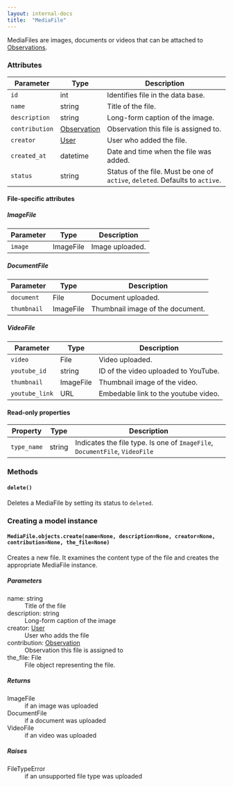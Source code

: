 ```yaml
---
layout: internal-docs
title:  "MediaFile"
---
```


MediaFiles are images, documents or videos that can be attached to [Observations](/docs/programming/observation.html).

### Attributes

Parameter              | Type                     | Description
-----------------------|--------------------------|-----------------------------------------------
`id`                     | int                      | Identifies file in the data base.
`name`                   | string                   | Title of the file.
`description`            | string                   | Long-form caption of the image.
`contribution`           | [Observation](/docs/programming/observation.html) | Observation this file is assigned to.
`creator`                | [User](/docs/programming/user.html) | User who added the file.
`created_at`             | datetime                 | Date and time when the file was added.
`status`                 | string                   | Status of the file. Must be one of `active`, `deleted`. Defaults to `active`.

#### File-specific attributes

##### ImageFile

Parameter              | Type                     | Description
-----------------------|--------------------------|-----------------------------------------------
`image`                  | ImageFile                | Image uploaded.

##### DocumentFile

Parameter              | Type                     | Description
-----------------------|--------------------------|-----------------------------------------------
`document`               | File                     | Document uploaded.
`thumbnail`              | ImageFile                | Thumbnail image of the document.

##### VideoFile

Parameter              | Type                     | Description
-----------------------|--------------------------|-----------------------------------------------
`video`                  | File                     | Video uploaded.
`youtube_id`             | string                   | ID of the video uploaded to YouTube.
`thumbnail`              | ImageFile                | Thumbnail image of the video.
`youtube_link`           | URL                      | Embedable link to the youtube video.

#### Read-only properties

Property               | Type                     | Description
-----------------------|--------------------------|-----------------------------------------------
`type_name`              | string                   | Indicates the file type. Is one of `ImageFile`, `DocumentFile`, `VideoFile`

### Methods

#### `delete()`

Deletes a MediaFile by setting its status to `deleted`.

### Creating a model instance

#### `MediaFile.objects.create(name=None, description=None, creator=None, contribution=None, the_file=None)`

Creates a new file. It examines the content type of the file and creates the appropriate MediaFile instance.

##### Parameters

<dl class="parameters">
    <dt>name: <span class="type">string</span></dt>
        <dd>Title of the file</dd>
    <dt>description: <span class="type">string</span></dt>
        <dd>Long-form caption of the image</dd>
    <dt>creator: <span class="type"><span class="type"><a href="/docs/programming/user.html">User</a></span></dt>
        <dd>User who adds the file</dd>
    <dt>contribution: <span class="type"><span class="type"><a href="/docs/programming/observation.html">Observation</a></span></dt>
        <dd>Observation this file is assigned to</dd>
    <dt>the_file: <span class="type">File</span></dt>
        <dd>File object representing the file.</dd>
</dl>

##### Returns

<dl class="parameters">
    <dt><span class="type">ImageFile</span></dt>
        <dd>if an image was uploaded</dd>
    <dt><span class="type">DocumentFile</span></dt>
        <dd>if a document was uploaded</dd>
    <dt><span class="type">VideoFile</span></dt>
        <dd>if an video was uploaded</dd>
</dl>

##### Raises

<dl class="parameters">
    <dt>FileTypeError</dt>
        <dd>if an unsupported file type was uploaded</dd>
</dl>
